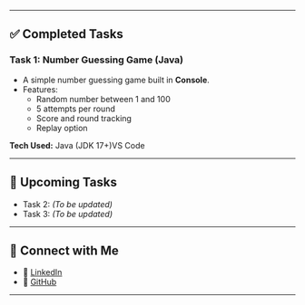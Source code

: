 
---

## ✅ Completed Tasks

### **Task 1: Number Guessing Game (Java)**

- A simple number guessing game built in **Console**.
- Features:
  - Random number between 1 and 100
  - 5 attempts per round
  - Score and round tracking
  - Replay option
 

**Tech Used:** Java (JDK 17+)VS Code

---

## 🚀 Upcoming Tasks

- Task 2: *(To be updated)*
- Task 3: *(To be updated)*

---

## 🔗 Connect with Me

- 💼 [LinkedIn](https://www.linkedin.com/in/prateek-singh-08b0b8338/)
- 🔗 [GitHub](https://github.com/PrateekSingh-01)

---

